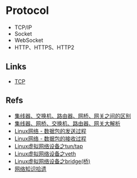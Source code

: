 # Protocol

* TCP/IP
* Socket
* WebSocket
* HTTP、HTTPS、HTTP2

## Links

* [TCP](tcp.md)

## Refs

* [集线器、交换机、路由器、网桥、网关之间的区别](http://www.cnblogs.com/imapla/archive/2013/03/12/2955931.html)
* [集线器、网桥、交换机、路由器、网关大解析](https://www.tianmaying.com/tutorial/NetWorkInstrument)
* [Linux网络 - 数据包的发送过程](https://segmentfault.com/a/1190000008926093)
* [Linux网络 - 数据包的接收过程](https://segmentfault.com/a/1190000008836467)
* [Linux虚拟网络设备之tun/tap](https://segmentfault.com/a/1190000009249039)
* [Linux虚拟网络设备之veth](https://segmentfault.com/a/1190000009251098)
* [Linux虚拟网络设备之bridge(桥)](https://segmentfault.com/a/1190000009491002)
* [网络知识拾遗](http://yikun.github.io/2015/11/23/网络知识拾遗/)
